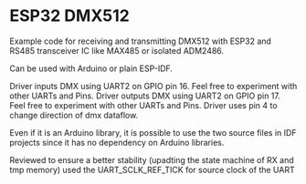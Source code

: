 # ESP32 DMX512

Example code for receiving and transmitting DMX512 with ESP32 and RS485 transceiver IC like MAX485 or isolated ADM2486.

Can be used with Arduino or plain ESP-IDF.

Driver inputs DMX using UART2 on GPIO pin 16. Feel free to experiment with other UARTs and Pins.
Driver outputs DMX using UART2 on GPIO pin 17. Feel free to experiment with other UARTs and Pins.
Driver uses pin 4 to change direction of dmx dataflow.

Even if it is an Arduino library, it is possible to use the two source files in IDF projects since it has no dependency on Arduino libraries.

Reviewed to ensure a better stability (upadting the state machine of RX and tmp memory)
used the UART_SCLK_REF_TICK for source clock of the UART
